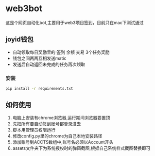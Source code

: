 # web3bot

这是个网页自动化bot,主要用于web3项目签到，目前只在mac下测试通过

## joyid钱包

- 自动领取每日奖励里的 签到 余额 交易 3个任务奖励
- 钱包之间两两互相发送matic
- 发送后自动返回未完成的任务再次领取

### 安装

```bash 
pip install -r requirements.txt
```
## 如何使用

1. 电脑上安装有chrome浏览器,运行期间浏览器要置顶
2. 先把所有要自动签到账号都登录进去
3. 脚本用管理员权限运行
4. 修改config.py里的chrome为自己本地安装路径
5. 添加账号到ACCTS数组中,账号名必须以Account开头
6. assets文件夹下为系统授权时的弹窗截图,根据自己系统样式截图替换即可



